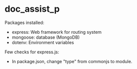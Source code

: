 # doc_assist_p


Packages installed: 
* express: Web framework for routing system
* mongoose: database (MongoDB)
* dotenv: Environment variables


Few checks for express.js:
* In package.json, change "type" from commonjs to module.